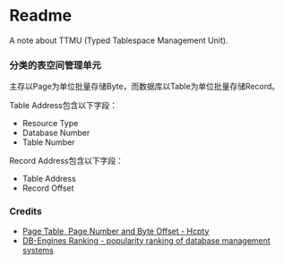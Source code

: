 # Readme
A note about TTMU (Typed Tablespace Management Unit).

### 分类的表空间管理单元

主存以Page为单位批量存储Byte，而数据库以Table为单位批量存储Record。

Table Address包含以下字段：
- Resource Type
- Database Number
- Table Number

Record Address包含以下字段：
- Table Address
- Record Offset

### Credits
- [Page Table, Page Number and Byte Offset - Hcpty](https://github.com/hcpty/page-table-page-number-and-byte-offset)
- [DB-Engines Ranking - popularity ranking of database management systems](https://db-engines.com/en/ranking)

